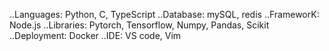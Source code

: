 ..Languages: Python, C, TypeScript
..Database: mySQL, redis
..FrameworK: Node.js
..Libraries: Pytorch, Tensorflow, Numpy, Pandas, Scikit
..Deployment: Docker
..IDE: VS code, Vim




<!---
PatternFinder/PatternFinder is a ✨ special ✨ repository because its `README.md` (this file) appears on your GitHub profile.
You can click the Preview link to take a look at your changes.
--->
